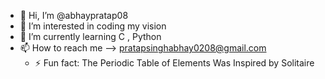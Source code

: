 - 👋 Hi, I’m @abhaypratap08
- 👀 I’m interested in coding my vision
- 🌱 I’m currently learning C , Python
- 📫 How to reach me --> pratapsinghabhay0208@gmail.com
  - ⚡ Fun fact: The Periodic Table of Elements Was Inspired by Solitaire

<!---
abhaypratap08/abhaypratap08 is a ✨ special ✨ repository because its `README.md` (this file) appears on your GitHub profile.
You can click the Preview link to take a look at your changes.
--->
